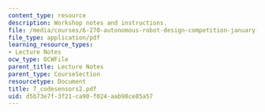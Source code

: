 ```yaml
---
content_type: resource
description: Workshop notes and instructions.
file: /media/courses/6-270-autonomous-robot-design-competition-january-iap-2005/d5b73e7f3f21ca90f024aab98ce85a57_7_codesensors2.pdf
file_type: application/pdf
learning_resource_types:
- Lecture Notes
ocw_type: OCWFile
parent_title: Lecture Notes
parent_type: CourseSection
resourcetype: Document
title: 7_codesensors2.pdf
uid: d5b73e7f-3f21-ca90-f024-aab98ce85a57
---
```

